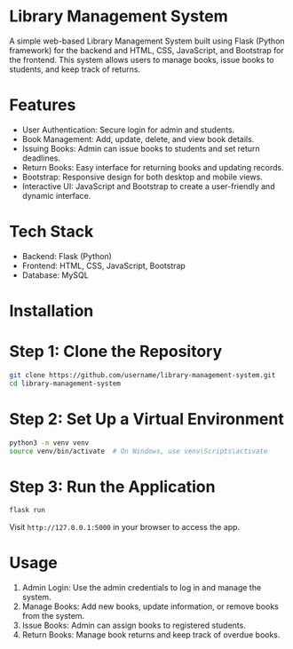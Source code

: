 # Library Management System

A simple web-based Library Management System built using Flask (Python framework) for the backend and HTML, CSS, JavaScript, and Bootstrap for the frontend. This system allows users to manage books, issue books to students, and keep track of returns.

# Features

- User Authentication: Secure login for admin and students.
- Book Management: Add, update, delete, and view book details.
- Issuing Books: Admin can issue books to students and set return deadlines.
- Return Books: Easy interface for returning books and updating records.
- Bootstrap: Responsive design for both desktop and mobile views.
- Interactive UI: JavaScript and Bootstrap to create a user-friendly and dynamic interface.
  
# Tech Stack

- Backend: Flask (Python)
- Frontend: HTML, CSS, JavaScript, Bootstrap
- Database: MySQL 

# Installation

# Step 1: Clone the Repository
```bash
git clone https://github.com/username/library-management-system.git
cd library-management-system
```

# Step 2: Set Up a Virtual Environment
```bash
python3 -m venv venv
source venv/bin/activate  # On Windows, use venv\Scripts\activate
```

# Step 3: Run the Application
```bash
flask run
```

Visit `http://127.0.0.1:5000` in your browser to access the app.


# Usage

1. Admin Login: Use the admin credentials to log in and manage the system.
2. Manage Books: Add new books, update information, or remove books from the system.
3. Issue Books: Admin can assign books to registered students.
4. Return Books: Manage book returns and keep track of overdue books.
